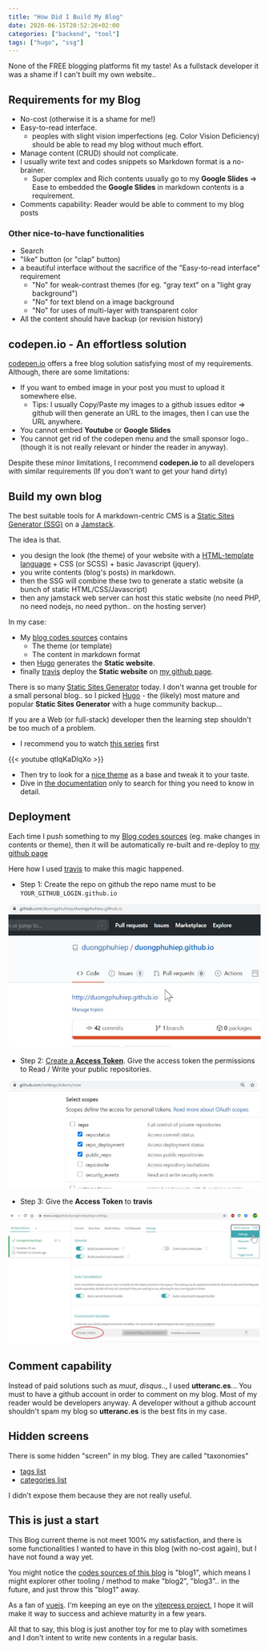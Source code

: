 ```yaml
---
title: "How Did I Build My Blog"
date: 2020-06-15T20:52:26+02:00
categories: ["backend", "tool"]
tags: ["hugo", "ssg"]
---
```


None of the FREE blogging platforms fit my taste! As a fullstack developer it was a shame if I can't built my own website..

## Requirements for my Blog

* No-cost (otherwise it is a shame for me!)
* Easy-to-read interface.
  * peoples with slight vision imperfections (eg. Color Vision Deficiency) should be able to read my blog without much effort.
* Manage content (CRUD) should not complicate.
* I usually write text and codes snippets so Markdown format is a no-brainer.
  * Super complex and Rich contents usually go to my **Google Slides** => Ease to embedded the **Google Slides** in markdown contents is a requirement.
* Comments capability: Reader would be able to comment to my blog posts

### Other nice-to-have functionalities

* Search
* "like" button (or "clap" button)
* a beautiful interface without the sacrifice of the "Easy-to-read interface" requirement
  * "No" for weak-contrast themes (for eg. "gray text" on a "light gray background")
  * "No" for text blend on a image background
  * "No" for uses of multi-layer with transparent color
* All the content should have backup (or revision history)

## codepen.io - An effortless solution

[codepen.io](https://codepen.io/dashboard) offers a free blog solution satisfying most of my requirements. Although, there are some limitations:

* If you want to embed image in your post you must to upload it somewhere else.
  * Tips: I usually Copy/Paste my images to a github issues editor => github will then generate an URL to the images, then I can use the URL anywhere.
* You cannot embed **Youtube** or **Google Slides**
* You cannot get rid of the codepen menu and the small sponsor logo.. (though it is not really relevant or hinder the reader in anyway).

Despite these minor limitations, I recommend **codepen.io** to all developers with similar requirements (If you don't want to get your hand dirty)

## Build my own blog

The best suitable tools for A markdown-centric CMS is a [Static Sites Generator (SSG)](https://www.staticgen.com/) on a [Jamstack](https://jamstack.org/).

The idea is that.

* you design the look (the theme) of your website with a [HTML-template language](https://www.google.com/search?q=html+template+language) + CSS (or SCSS) + basic Javascript (jquery).
* you write contents (blog's posts) in markdown.
* then the SSG will combine these two to generate a static website (a bunch of static HTML/CSS/Javascript)
* then any jamstack web server can host this static website (no need PHP, no need nodejs, no need python.. on the hosting server)

In my case:

* My [blog codes sources](https://github.com/duongphuhiep/blog1) contains
  * The theme (or template)
  * The content in markdown format
* then [Hugo](https://gohugo.io/) generates the **Static website**.
* finally [travis](https://travis-ci.org/) deploy the **Static website** on [my github page](https://github.com/duongphuhiep/duongphuhiep.github.io).

There is so many [Static Sites Generator](https://www.staticgen.com/) today. I don't wanna get trouble for a small personal blog.. so I picked [Hugo](https://gohugo.io/) - the (likely) most mature and popular **Static Sites Generator** with a huge community backup...

If you are a Web (or full-stack) developer then the learning step shouldn't be too much of a problem.

* I recommend you to watch [this series](https://www.youtube.com/playlist?list=PLLAZ4kZ9dFpOnyRlyS-liKL5ReHDcj4G3) first

{{< youtube qtIqKaDlqXo >}}

* Then try to look for a [nice theme](https://themes.gohugo.io/) as a base and tweak it to your taste.
* Dive in [the documentation](https://gohugo.io/documentation/) only to search for thing you need to know in detail.

## Deployment

Each time I push something to my [Blog codes sources](https://github.com/duongphuhiep/blog1) (eg. make changes in contents or theme), then it will be automatically re-built and re-deploy to [my github page](https://github.com/duongphuhiep/duongphuhiep.github.io)

Here how I used [travis](https://travis-ci.org/) to make this magic happened.

* Step 1: Create the repo on github the repo name must to be `YOUR_GITHUB_LOGIN.github.io`

![my github page](my_github_page.jpg)

* Step 2: [Create a **Access Token**](https://help.github.com/en/github/authenticating-to-github/creating-a-personal-access-token-for-the-command-line). Give the access token the permissions to Read / Write your public repositories.

![create git access token](git_access_token.jpg)

* Step 3: Give the **Access Token** to **travis**

![give access token to travis](01_travis.jpg)

## Comment capability

Instead of paid solutions such as *muut*, *disqus*.., I used **utteranc.es**... You must to have a github account in order to comment on my blog. Most of my reader would be developers anyway. A developer without a github account shouldn't spam my blog so **utteranc.es** is the best fits in my case.

## Hidden screens

There is some hidden "screen" in my blog. They are called "taxonomies"

* [tags list](/tags)
* [categories list](/categories)

I didn't expose them because they are not really useful.

## This is just a start

This Blog current theme is not meet 100% my satisfaction, and there is some functionalities I wanted to have in this blog (with no-cost again), but I have not found a way yet.

You might notice the [codes sources of this blog](https://github.com/duongphuhiep/blog1) is "blog1", which means I might explorer other tooling / method to make "blog2", "blog3".. in the future, and just throw this "blog1" away. 

As a fan of [vuejs](https://vuejs.org/). I'm keeping an eye on the [vitepress project](https://github.com/vuejs/vitepress), I hope it will make it way to success and achieve maturity in a few years.

All that to say, this blog is just another toy for me to play with sometimes and I don't intent to write new contents in a regular basis.
